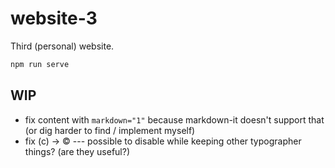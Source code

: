 # website-3

Third (personal) website.

```bash
npm run serve
```

## WIP

- fix content with `markdown="1"` because markdown-it doesn't support that (or dig harder to find / implement myself)
- fix (c) -> © --- possible to disable while keeping other typographer things? (are they useful?)

